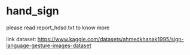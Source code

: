 # hand_sign

please read report_hdsd.txt to know more

link dataset: https://www.kaggle.com/datasets/ahmedkhanak1995/sign-language-gesture-images-dataset
